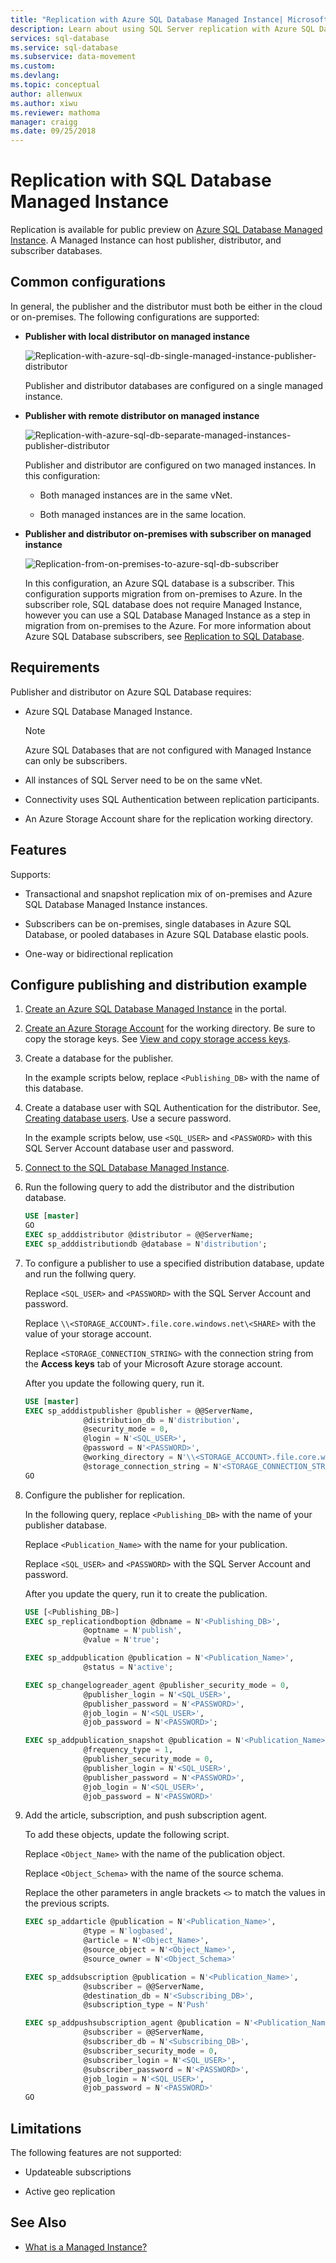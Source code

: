 ```yaml
---
title: "Replication with Azure SQL Database Managed Instance| Microsoft Docs"
description: Learn about using SQL Server replication with Azure SQL Database Managed Instance
services: sql-database
ms.service: sql-database
ms.subservice: data-movement
ms.custom: 
ms.devlang: 
ms.topic: conceptual
author: allenwux
ms.author: xiwu
ms.reviewer: mathoma
manager: craigg
ms.date: 09/25/2018
---
```

# Replication with SQL Database Managed Instance

Replication is available for public preview on [Azure SQL Database Managed Instance](sql-database-managed-instance.md). A Managed Instance can host publisher, distributor, and subscriber databases.

## Common configurations

In general, the publisher and the distributor must both be either in the cloud or on-premises. The following configurations are supported:

- **Publisher with local distributor on managed instance**

   ![Replication-with-azure-sql-db-single-managed-instance-publisher-distributor](./media/replication-with-sql-database-managed-instance/01-single-instance-asdbmi-pubdist.png)

   Publisher and distributor databases are configured on a single managed instance.

- **Publisher with remote distributor on managed instance**

   ![Replication-with-azure-sql-db-separate-managed-instances-publisher-distributor](./media/replication-with-sql-database-managed-instance/02-separate-instances-asdbmi-pubdist.png)

   Publisher and distributor are configured on two managed instances. In this configuration:

  - Both managed instances are in the same vNet.

  - Both managed instances are in the same location.

- **Publisher and distributor on-premises with subscriber on managed instance**

   ![Replication-from-on-premises-to-azure-sql-db-subscriber](./media/replication-with-sql-database-managed-instance/03-azure-sql-db-subscriber.png)

   In this configuration, an Azure SQL database is a subscriber. This configuration supports migration from on-premises to Azure. In the subscriber role, SQL database does not require Managed Instance, however you can use a SQL Database Managed Instance as a step in migration from on-premises to the Azure. For more information about Azure SQL Database subscribers, see [Replication to SQL Database](replication-to-sql-database.md).

## Requirements

Publisher and distributor on Azure SQL Database requires:

- Azure SQL Database Managed Instance.

   >[!NOTE]
   >Azure SQL Databases that are not configured with Managed Instance can only be subscribers.

- All instances of SQL Server need to be on the same vNet.

- Connectivity uses SQL Authentication between replication participants.

- An Azure Storage Account share for the replication working directory.

## Features

Supports:

- Transactional and snapshot replication mix of on-premises and Azure SQL Database Managed Instance instances.

- Subscribers can be on-premises, single databases in Azure SQL Database, or pooled databases in Azure SQL Database elastic pools.

- One-way or bidirectional replication

## Configure publishing and distribution example

1. [Create an Azure SQL Database Managed Instance](http://docs.microsoft.com/azure/sql-database/sql-database-managed-instance-create-tutorial-portal) in the portal.

1. [Create an Azure Storage Account](http://docs.microsoft.com/azure/storage/common/storage-create-storage-account#create-a-storage-account) for the working directory. Be sure to copy the storage keys. See [View and copy storage access keys](http://docs.microsoft.com/azure/storage/common/storage-create-storage-account#manage-your-storage-access-keys).

1. Create a database for the publisher.

   In the example scripts below, replace `<Publishing_DB>` with the name of this database.

1. Create a database user with SQL Authentication for the distributor. See, [Creating database users](http://docs.microsoft.com/azure/sql-database/sql-database-security-tutorial#creating-database-users). Use a secure password.

   In the example scripts below, use `<SQL_USER>` and `<PASSWORD>` with this SQL Server Account database user and password.

1. [Connect to the SQL Database Managed Instance](http://docs.microsoft.com/azure/sql-database/sql-database-connect-query-ssms).

1. Run the following query to add the distributor and the distribution database.

   ```sql
   USE [master]​
   GO
   EXEC sp_adddistributor @distributor = @@ServerName​;
   EXEC sp_adddistributiondb @database = N'distribution'​;
   ```

1. To configure a publisher to use a specified distribution database, update and run the follwing query.

   Replace `<SQL_USER>` and `<PASSWORD>` with the SQL Server Account and password.

   Replace `\\<STORAGE_ACCOUNT>.file.core.windows.net\<SHARE>` with the value of your storage account.  

   Replace `<STORAGE_CONNECTION_STRING>` with the connection string from the **Access keys** tab of your Microsoft Azure storage account.

   After you update the following query, run it. 

   ```sql
   USE [master]​
   EXEC sp_adddistpublisher @publisher = @@ServerName,
                @distribution_db = N'distribution',​
                @security_mode = 0,
                @login = N'<SQL_USER>',
                @password = N'<PASSWORD>',
                @working_directory = N'\\<STORAGE_ACCOUNT>.file.core.windows.net\<SHARE>',
                @storage_connection_string = N'<STORAGE_CONNECTION_STRING>';
   GO​
   ```

1. Configure the publisher for replication. 

    In the following query, replace `<Publishing_DB>` with the name of your publisher database.

    Replace `<Publication_Name>` with the name for your publication.

    Replace `<SQL_USER>` and `<PASSWORD>` with the SQL Server Account and password.

    After you update the query, run it to create the publication.

   ```sql
   USE [<Publishing_DB>]​
   EXEC sp_replicationdboption @dbname = N'<Publishing_DB>',
                @optname = N'publish',
                @value = N'true'​;

   EXEC sp_addpublication @publication = N'<Publication_Name>',
                @status = N'active';​

   EXEC sp_changelogreader_agent @publisher_security_mode = 0,
                @publisher_login = N'<SQL_USER>',
                @publisher_password = N'<PASSWORD>',
                @job_login = N'<SQL_USER>',
                @job_password = N'<PASSWORD>';

   EXEC sp_addpublication_snapshot @publication = N'<Publication_Name>',
                @frequency_type = 1,​
                @publisher_security_mode = 0,​
                @publisher_login = N'<SQL_USER>',
                @publisher_password = N'<PASSWORD>',
                @job_login = N'<SQL_USER>',
                @job_password = N'<PASSWORD>'
   ```

1. Add the article, subscription, and push subscription agent. 

   To add these objects, update the following script.

   Replace `<Object_Name>` with the name of the publication object.

   Replace `<Object_Schema>` with the name of the source schema. 

   Replace the other parameters in angle brackets `<>` to match the values in the previous scripts. 

   ```sql
   EXEC sp_addarticle @publication = N'<Publication_Name>',
                @type = N'logbased',
                @article = N'<Object_Name>',
                @source_object = N'<Object_Name>',
                @source_owner = N'<Object_Schema>'​

   EXEC sp_addsubscription @publication = N'<Publication_Name>',​
                @subscriber = @@ServerName,
                @destination_db = N'<Subscribing_DB>',
                @subscription_type = N'Push'​

   EXEC sp_addpushsubscription_agent @publication = N'<Publication_Name>',
                @subscriber = @@ServerName,​
                @subscriber_db = N'<Subscribing_DB>',
                @subscriber_security_mode = 0,
                @subscriber_login = N'<SQL_USER>',
                @subscriber_password = N'<PASSWORD>',
                @job_login = N'<SQL_USER>', 
                @job_password = N'<PASSWORD>'
   GO​
   ```

## Limitations

The following features are not supported:

- Updateable subscriptions

- Active geo replication

## See Also

- [What is a Managed Instance?](http://docs.microsoft.com/azure/sql-database/sql-database-managed-instance)
